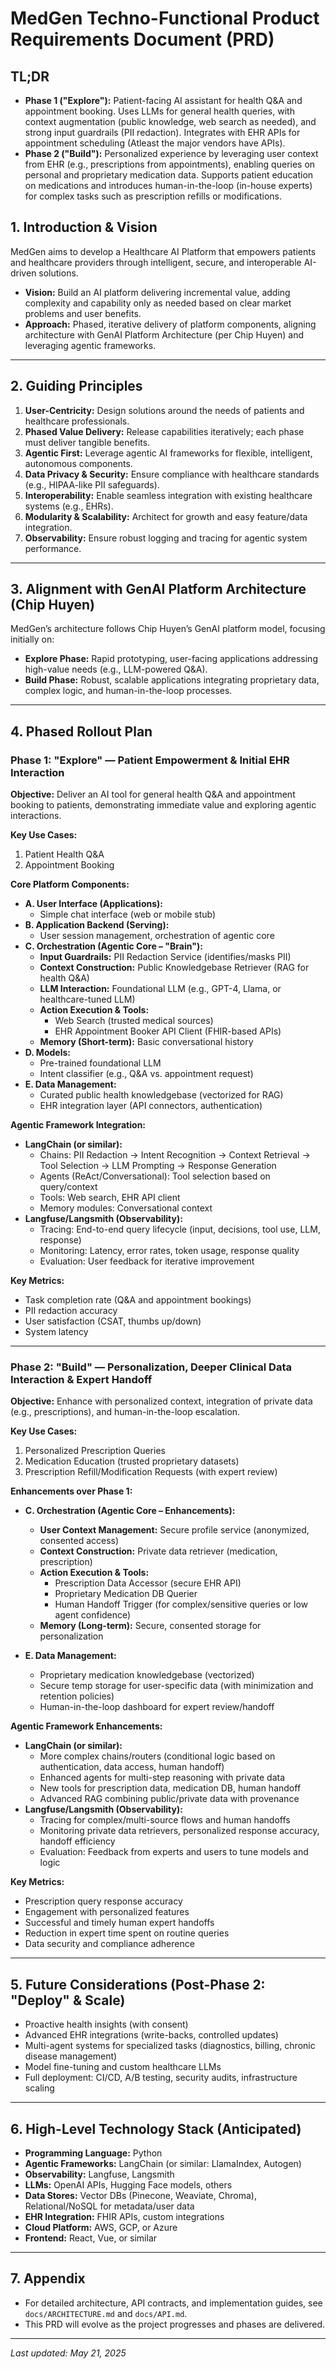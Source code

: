 # MedGen Techno-Functional Product Requirements Document (PRD)

## TL;DR

- **Phase 1 ("Explore"):** Patient-facing AI assistant for health Q&A and appointment booking. Uses LLMs for general health queries, with context augmentation (public knowledge, web search as needed), and strong input guardrails (PII redaction). Integrates with EHR APIs for appointment scheduling (Atleast the major vendors have APIs).
- **Phase 2 ("Build"):** Personalized experience by leveraging user context from EHR (e.g., prescriptions from appointments), enabling queries on personal and proprietary medication data. Supports patient education on medications and introduces human-in-the-loop (in-house experts) for complex tasks such as prescription refills or modifications.
  
## 1. Introduction & Vision

MedGen aims to develop a Healthcare AI Platform that empowers patients and healthcare providers through intelligent, secure, and interoperable AI-driven solutions.

- **Vision:** Build an AI platform delivering incremental value, adding complexity and capability only as needed based on clear market problems and user benefits.
- **Approach:** Phased, iterative delivery of platform components, aligning architecture with GenAI Platform Architecture (per Chip Huyen) and leveraging agentic frameworks.

---

## 2. Guiding Principles

1. **User-Centricity:** Design solutions around the needs of patients and healthcare professionals.
2. **Phased Value Delivery:** Release capabilities iteratively; each phase must deliver tangible benefits.
3. **Agentic First:** Leverage agentic AI frameworks for flexible, intelligent, autonomous components.
4. **Data Privacy & Security:** Ensure compliance with healthcare standards (e.g., HIPAA-like PII safeguards).
5. **Interoperability:** Enable seamless integration with existing healthcare systems (e.g., EHRs).
6. **Modularity & Scalability:** Architect for growth and easy feature/data integration.
7. **Observability:** Ensure robust logging and tracing for agentic system performance.

---

## 3. Alignment with GenAI Platform Architecture (Chip Huyen)

MedGen’s architecture follows Chip Huyen’s GenAI platform model, focusing initially on:

- **Explore Phase:** Rapid prototyping, user-facing applications addressing high-value needs (e.g., LLM-powered Q&A).
- **Build Phase:** Robust, scalable applications integrating proprietary data, complex logic, and human-in-the-loop processes.

---

## 4. Phased Rollout Plan

### Phase 1: "Explore" — Patient Empowerment & Initial EHR Interaction

**Objective:** Deliver an AI tool for general health Q&A and appointment booking to patients, demonstrating immediate value and exploring agentic interactions.

**Key Use Cases:**
1. Patient Health Q&A
2. Appointment Booking

**Core Platform Components:**
- **A. User Interface (Applications):**
  - Simple chat interface (web or mobile stub)
- **B. Application Backend (Serving):**
  - User session management, orchestration of agentic core
- **C. Orchestration (Agentic Core – "Brain"):**
  - **Input Guardrails:** PII Redaction Service (identifies/masks PII)
  - **Context Construction:** Public Knowledgebase Retriever (RAG for health Q&A)
  - **LLM Interaction:** Foundational LLM (e.g., GPT-4, Llama, or healthcare-tuned LLM)
  - **Action Execution & Tools:**
    - Web Search (trusted medical sources)
    - EHR Appointment Booker API Client (FHIR-based APIs)
  - **Memory (Short-term):** Basic conversational history
- **D. Models:**
  - Pre-trained foundational LLM
  - Intent classifier (e.g., Q&A vs. appointment request)
- **E. Data Management:**
  - Curated public health knowledgebase (vectorized for RAG)
  - EHR integration layer (API connectors, authentication)

**Agentic Framework Integration:**
- **LangChain (or similar):**
  - Chains: PII Redaction → Intent Recognition → Context Retrieval → Tool Selection → LLM Prompting → Response Generation
  - Agents (ReAct/Conversational): Tool selection based on query/context
  - Tools: Web search, EHR API client
  - Memory modules: Conversational context
- **Langfuse/Langsmith (Observability):**
  - Tracing: End-to-end query lifecycle (input, decisions, tool use, LLM, response)
  - Monitoring: Latency, error rates, token usage, response quality
  - Evaluation: User feedback for iterative improvement

**Key Metrics:**
- Task completion rate (Q&A and appointment bookings)
- PII redaction accuracy
- User satisfaction (CSAT, thumbs up/down)
- System latency

---

### Phase 2: "Build" — Personalization, Deeper Clinical Data Interaction & Expert Handoff

**Objective:** Enhance with personalized context, integration of private data (e.g., prescriptions), and human-in-the-loop escalation.

**Key Use Cases:**
1. Personalized Prescription Queries
2. Medication Education (trusted proprietary datasets)
3. Prescription Refill/Modification Requests (with expert review)

**Enhancements over Phase 1:**

- **C. Orchestration (Agentic Core – Enhancements):**
  - **User Context Management:** Secure profile service (anonymized, consented access)
  - **Context Construction:** Private data retriever (medication, prescription)
  - **Action Execution & Tools:**
    - Prescription Data Accessor (secure EHR API)
    - Proprietary Medication DB Querier
    - Human Handoff Trigger (for complex/sensitive queries or low agent confidence)
  - **Memory (Long-term):** Secure, consented storage for personalization

- **E. Data Management:**
  - Proprietary medication knowledgebase (vectorized)
  - Secure temp storage for user-specific data (with minimization and retention policies)
  - Human-in-the-loop dashboard for expert review/handoff

**Agentic Framework Enhancements:**
- **LangChain (or similar):**
  - More complex chains/routers (conditional logic based on authentication, data access, human handoff)
  - Enhanced agents for multi-step reasoning with private data
  - New tools for prescription data, medication DB, human handoff
  - Advanced RAG combining public/private data with provenance
- **Langfuse/Langsmith (Observability):**
  - Tracing for complex/multi-source flows and human handoffs
  - Monitoring private data retrievers, personalized response accuracy, handoff efficiency
  - Evaluation: Feedback from experts and users to tune models and logic

**Key Metrics:**
- Prescription query response accuracy
- Engagement with personalized features
- Successful and timely human expert handoffs
- Reduction in expert time spent on routine queries
- Data security and compliance adherence

---

## 5. Future Considerations (Post-Phase 2: "Deploy" & Scale)

- Proactive health insights (with consent)
- Advanced EHR integrations (write-backs, controlled updates)
- Multi-agent systems for specialized tasks (diagnostics, billing, chronic disease management)
- Model fine-tuning and custom healthcare LLMs
- Full deployment: CI/CD, A/B testing, security audits, infrastructure scaling

---

## 6. High-Level Technology Stack (Anticipated)

- **Programming Language:** Python
- **Agentic Frameworks:** LangChain (or similar: LlamaIndex, Autogen)
- **Observability:** Langfuse, Langsmith
- **LLMs:** OpenAI APIs, Hugging Face models, others
- **Data Stores:** Vector DBs (Pinecone, Weaviate, Chroma), Relational/NoSQL for metadata/user data
- **EHR Integration:** FHIR APIs, custom integrations
- **Cloud Platform:** AWS, GCP, or Azure
- **Frontend:** React, Vue, or similar

---

## 7. Appendix

- For detailed architecture, API contracts, and implementation guides, see `docs/ARCHITECTURE.md` and `docs/API.md`.
- This PRD will evolve as the project progresses and phases are delivered.

---

*Last updated: May 21, 2025*
